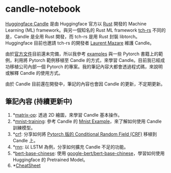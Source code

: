 # candle-notebook

[Huggingface Candle](https://github.com/huggingface/candle) 是由 Huggingface 官方以 [Rust](https://www.rust-lang.org/zh-TW/) 開發的 Machine Learning (ML) framework。與另一個知名的 Rust ML framework [tch-rs](https://github.com/LaurentMazare/tch-rs) 不同的是，Candle 是全用 Rust 開發，而 tch-rs 是用 Rust 封裝 libtorch。Huggingface 目前也邀請 tch-rs 的開發者 [Laurent Mazare](https://github.com/LaurentMazare) 維護 Candle。

由於[官方文件](https://huggingface.github.io/candle/index.html)目前還未完備，所以我參考 [examples](https://github.com/huggingface/candle/tree/main/candle-examples) 與一些 Pytorch 書籍上的範例，利用將 Pytorch 範例移植至 Candle 的方式，來學習 Candle。目前我已經成功移植公司內部一個 Pytorch 的專案。我的筆記內容大都會透過程式碼，來說明或解釋 Candle 的使用方式。

由於 Candle 目前還在開發中，筆記的內容也會因 Candle 的更新，不定期更新。

## 筆記內容 (持續更新中)

1. *[matrix-op](examples/matrix-op/README.md): 透過 2D 繪圖，來學習 Candle 基本操作。
1. *[mnist-training](examples/mnist-training/README.md): 參考 Candle 的 [Mnist Example](https://github.com/huggingface/candle/blob/main/candle-examples/examples/mnist-training/main.rs)，來了解如何使用 Candle 訓練模型。
1. *[crf](examples/crf/README.md): 分享如何將 [Pytorch 版的 Conditional Random Field (CRF)](https://github.com/kmkurn/pytorch-crf) 移植到 Candle 上。
1. *[rnn](examples/rnn/README.md): 以 LSTM 為例，分享如何擴充 Candle 不足的功能。
1. *[bert-base-chinese](examples/bert-base-chinese/README.md): 使用 [google-bert/bert-base-chinese](https://huggingface.co/google-bert/bert-base-chinese)，學習如何使用 Huggingface 的 Pretrained Model。
1. *[CheatSheet](Cheatsheet.md)
